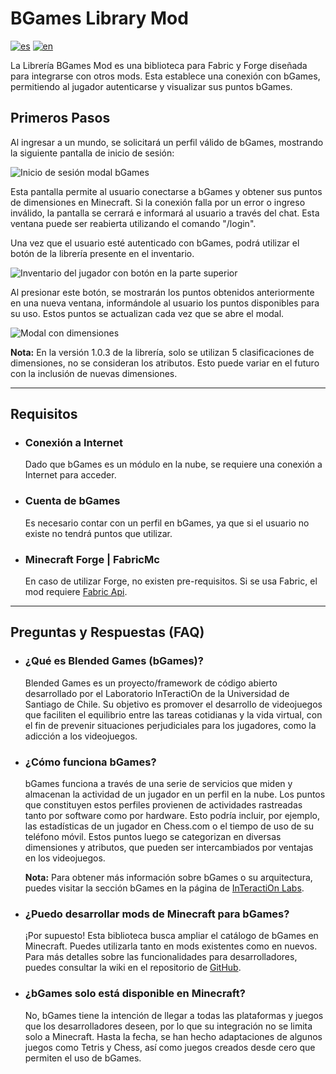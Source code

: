 # BGames Library Mod
[![es](https://img.shields.io/badge/lang-es-green.svg)](https://github.com/Gsimken/BGames-Minecraft-Library-Forge-Fabric/blob/master/README.md)
[![en](https://img.shields.io/badge/lang-en-blue.svg)](https://github.com/Gsimken/BGames-Minecraft-Library-Forge-Fabric/blob/master/Readme/README-EN.md)


La Librería BGames Mod es una biblioteca para Fabric y Forge diseñada para integrarse con otros mods. Esta establece una conexión con bGames, permitiendo al jugador autenticarse y visualizar sus puntos bGames.

## Primeros Pasos
Al ingresar a un mundo, se solicitará un perfil válido de bGames, mostrando la siguiente pantalla de inicio de sesión:

![Inicio de sesión modal bGames](https://drive.google.com/uc?export=view&id=1AJ1Xfk4d5Xty88Yfup73VBMm5RyqbFpN)

Esta pantalla permite al usuario conectarse a bGames y obtener sus puntos de dimensiones en Minecraft. Si la conexión falla por un error o ingreso inválido, la pantalla se cerrará e informará al usuario a través del chat. Esta ventana puede ser reabierta utilizando el comando "/login". 

Una vez que el usuario esté autenticado con bGames, podrá utilizar el botón de la librería presente en el inventario.

![Inventario del jugador con botón en la parte superior](https://drive.google.com/uc?export=view&id=1O8BM-daC16On-hyt3umy52oSQ3RzO32K)

Al presionar este botón, se mostrarán los puntos obtenidos anteriormente en una nueva ventana, informándole al usuario los puntos disponibles para su uso. Estos puntos se actualizan cada vez que se abre el modal. 

![Modal con dimensiones](https://drive.google.com/uc?export=view&id=15WxeedXBPX0Pjoh9YdkHIQ6xtXDrhELl)

**Nota:** En la versión 1.0.3 de la librería, solo se utilizan 5 clasificaciones de dimensiones, no se consideran los atributos. Esto puede variar en el futuro con la inclusión de nuevas dimensiones.

---

## Requisitos
* ### **Conexión a Internet**
    Dado que bGames es un módulo en la nube, se requiere una conexión a Internet para acceder.
* ### **Cuenta de bGames**
    Es necesario contar con un perfil en bGames, ya que si el usuario no existe no tendrá puntos que utilizar.
* ### **Minecraft Forge | FabricMc**
    En caso de utilizar Forge, no existen pre-requisitos. Si se usa Fabric, el mod requiere [Fabric Api](https://www.curseforge.com/minecraft/mc-mods/fabric-api).

---

## Preguntas y Respuestas (FAQ)

* ### **¿Qué es Blended Games (bGames)?**
    Blended Games es un proyecto/framework de código abierto desarrollado por el Laboratorio InTeractiOn de la Universidad de Santiago de Chile. Su objetivo es promover el desarrollo de videojuegos que faciliten el equilibrio entre las tareas cotidianas y la vida virtual, con el fin de prevenir situaciones perjudiciales para los jugadores, como la adicción a los videojuegos.

* ### **¿Cómo funciona bGames?**
    bGames funciona a través de una serie de servicios que miden y almacenan la actividad de un jugador en un perfil en la nube. Los puntos que constituyen estos perfiles provienen de actividades rastreadas tanto por software como por hardware. Esto podría incluir, por ejemplo, las estadísticas de un jugador en Chess.com o el tiempo de uso de su teléfono móvil. Estos puntos luego se categorizan en diversas dimensiones y atributos, que pueden ser intercambiados por ventajas en los videojuegos.

    **Nota:** Para obtener más información sobre bGames o su arquitectura, puedes visitar la sección bGames en la página de [InTeractiOn Labs](https://interaction-lab.info/publications).

* ### **¿Puedo desarrollar mods de Minecraft para bGames?**
    ¡Por supuesto! Esta biblioteca busca ampliar el catálogo de bGames en Minecraft. Puedes utilizarla tanto en mods existentes como en nuevos. Para más detalles sobre las funcionalidades para desarrolladores, puedes consultar la wiki en el repositorio de [GitHub](https://github.com/Gsimken/BGames-Minecraft-Library-Forge-Fabric/wiki).

* ### **¿bGames solo está disponible en Minecraft?**
    No, bGames tiene la intención de llegar a todas las plataformas y juegos que los desarrolladores deseen, por lo que su integración no se limita solo a Minecraft. Hasta la fecha, se han hecho adaptaciones de algunos juegos como Tetris y Chess, así como juegos creados desde cero que permiten el uso de bGames.

